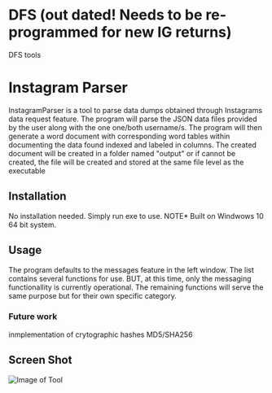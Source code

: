 # DFS (out dated! Needs to be re-programmed for new IG returns)
DFS tools

# Instagram Parser

InstagramParser is a tool to parse data dumps obtained through Instagrams data request feature.
The program will parse the JSON data files provided by the user along with the one  one/both username/s. The program will then generate a word document with corresponding word tables within documenting the data found indexed and labeled in columns. The created document will be created in a folder named "output" or if cannot be created, the file will be created and stored at the same file level as the executable

## Installation

No installation needed. Simply run exe to use. NOTE* Built on Windwows 10 64 bit system.

## Usage

The program defaults to the messages feature in the left window. The list contains several functions for use. BUT, at this time, only the messaging functionallity is currently operational. The remaining functions will serve the same purpose but for their own specific category. 

### Future work

inmplementation of crytographic hashes MD5/SHA256


## Screen Shot

![Image of Tool](screenshots/instaParserDist.png)
